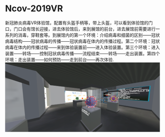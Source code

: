# Ncov-2019VR
新冠肺炎病毒VR体验馆，配置有头盔手柄等，带上头盔，可以看到体验馆的门口，门口会有馆长迎接，进去体验馆后，来到展馆的前台，进去展馆前需要进行一系列的消毒，穿鞋套等。到展馆内的第一个环境：介绍病毒和细菌的区别——冠状病毒结构——冠状病毒的传播——冠状病毒在体内的传播过程。第二个环境：冠状病毒在体内的传播过程——来到体验装置前——进入体验装置。第三个环境：进入装置——转场——控制冠状病毒传播——流程结束——转场——走出装置。第四个环境：走出装置——如何预防——走到前台——再次体验.
![image](https://github.com/Luzhenkun123/Ncov-2019VR/blob/main/%E6%96%B0%E5%86%A0%E9%A1%B9%E7%9B%AE%20(1).png)
